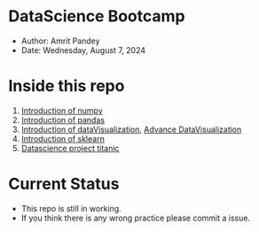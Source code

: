 # DataScience Bootcamp
* Author: Amrit Pandey
* Date: Wednesday, August 7, 2024

# Inside this repo
1. [Introduction of numpy](/codes/Numpy.ipynb)
2. [Introduction of pandas](/codes/pandas.ipynb)
3. [Introduction of dataVisualization](/codes/DataVisualization.ipynb), [Advance DataVisualization](/codes/datavizday2.ipynb)
4. [Introduction of sklearn](/codes/sklearn.ipynb)
5. [Datascience project titanic](/codes/titanic.ipynb)

# Current Status
- This repo is still in working.
- If you think there is any wrong practice please commit a issue.